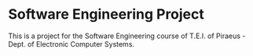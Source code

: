Software Engineering Project
============================

This is a project for the Software Engineering course of T.E.I. of Piraeus - Dept. of Electronic Computer Systems.
